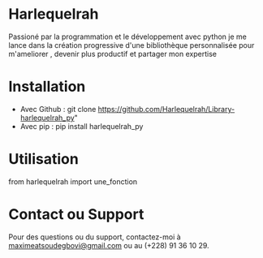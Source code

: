 # Harlequelrah

Passioné par la programmation et le développement avec python je me lance dans la création progressive d'une bibliothèque personnalisée pour m'ameliorer , devenir plus productif et partager mon expertise

# Installation

- Avec Github : git clone https://github.com/Harlequelrah/Library-harlequelrah_py"
- Avec pip : pip install harlequelrah_py

# Utilisation

from harlequelrah import une_fonction

# Contact ou Support

Pour des questions ou du support, contactez-moi à maximeatsoudegbovi@gmail.com ou au (+228) 91 36 10 29.
